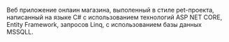 Веб приложение онлаин магазина, выполенный в стиле pet-проекта, написанный на языке C# с использованием технологий ASP NET CORE, Entity Framework, запросов Linq, с использованием базы данных MSSQLL. 
